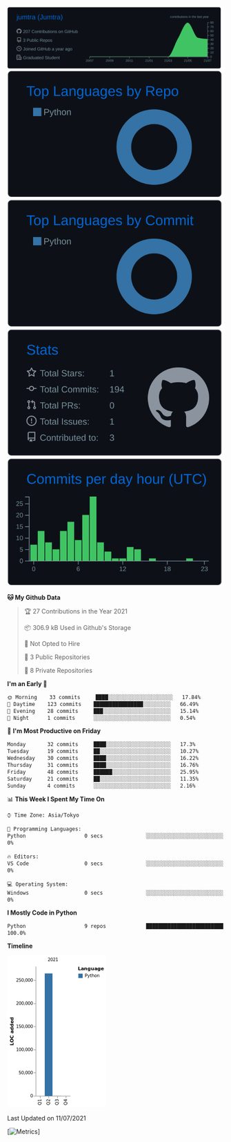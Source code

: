 
[![](https://raw.githubusercontent.com/jumtra/jumtra/master/profile-summary-card-output/github_dark/0-profile-details.svg)](https://github.com/vn7n24fzkq/github-profile-summary-cards)
[![](https://raw.githubusercontent.com/jumtra/jumtra/master/profile-summary-card-output/github_dark/1-repos-per-language.svg)](https://github.com/vn7n24fzkq/github-profile-summary-cards) [![](https://raw.githubusercontent.com/jumtra/jumtra/master/profile-summary-card-output/github_dark/2-most-commit-language.svg)](https://github.com/vn7n24fzkq/github-profile-summary-cards)
[![](https://raw.githubusercontent.com/jumtra/jumtra/master/profile-summary-card-output/github_dark/3-stats.svg)](https://github.com/vn7n24fzkq/github-profile-summary-cards) [![](https://raw.githubusercontent.com/jumtra/jumtra/master/profile-summary-card-output/github_dark/4-productive-time.svg)](https://github.com/vn7n24fzkq/github-profile-summary-cards)



<!--START_SECTION:waka-->
**🐱 My Github Data** 

> 🏆 27 Contributions in the Year 2021
 > 
> 📦 306.9 kB Used in Github's Storage 
 > 
> 🚫 Not Opted to Hire
 > 
> 📜 3 Public Repositories 
 > 
> 🔑 8 Private Repositories  
 > 
**I'm an Early 🐤** 

```text
🌞 Morning    33 commits     ████░░░░░░░░░░░░░░░░░░░░░   17.84% 
🌆 Daytime    123 commits    ████████████████░░░░░░░░░   66.49% 
🌃 Evening    28 commits     ███░░░░░░░░░░░░░░░░░░░░░░   15.14% 
🌙 Night      1 commits      ░░░░░░░░░░░░░░░░░░░░░░░░░   0.54%

```
📅 **I'm Most Productive on Friday** 

```text
Monday       32 commits     ████░░░░░░░░░░░░░░░░░░░░░   17.3% 
Tuesday      19 commits     ██░░░░░░░░░░░░░░░░░░░░░░░   10.27% 
Wednesday    30 commits     ████░░░░░░░░░░░░░░░░░░░░░   16.22% 
Thursday     31 commits     ████░░░░░░░░░░░░░░░░░░░░░   16.76% 
Friday       48 commits     ██████░░░░░░░░░░░░░░░░░░░   25.95% 
Saturday     21 commits     ██░░░░░░░░░░░░░░░░░░░░░░░   11.35% 
Sunday       4 commits      ░░░░░░░░░░░░░░░░░░░░░░░░░   2.16%

```


📊 **This Week I Spent My Time On** 

```text
⌚︎ Time Zone: Asia/Tokyo

💬 Programming Languages: 
Python                   0 secs              ░░░░░░░░░░░░░░░░░░░░░░░░░   0%

🔥 Editors: 
VS Code                  0 secs              ░░░░░░░░░░░░░░░░░░░░░░░░░   0%

💻 Operating System: 
Windows                  0 secs              ░░░░░░░░░░░░░░░░░░░░░░░░░   0%

```

**I Mostly Code in Python** 

```text
Python                   9 repos             █████████████████████████   100.0%

```


**Timeline**

![Chart not found](https://raw.githubusercontent.com/jumtra/jumtra/master/charts/bar_graph.png) 


 Last Updated on 11/07/2021
<!--END_SECTION:waka-->
[![Metrics](https://github.com/jumtra/jumtra/actions/workflows/main.yml/badge.svg)]
